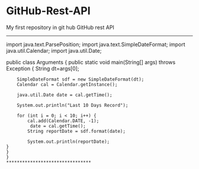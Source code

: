 # GitHub-Rest-API
My first repository in git hub
GitHub rest API
********************
import java.text.ParsePosition;
import java.text.SimpleDateFormat;
import java.util.Calendar;
import java.util.Date;

public class Arguments {
	public static void main(String[] args) throws Exception {
		String dt=args[0];

		SimpleDateFormat sdf = new SimpleDateFormat(dt);
		Calendar cal = Calendar.getInstance();

		java.util.Date date = cal.getTime();
		
		System.out.println("Last 10 Days Record");
		
		for (int i = 0; i < 10; i++) {
			cal.add(Calendar.DATE, -1);
		     date = cal.getTime();
			String reportDate = sdf.format(date);

			System.out.println(reportDate);
	}
	}
	}
	********************************



